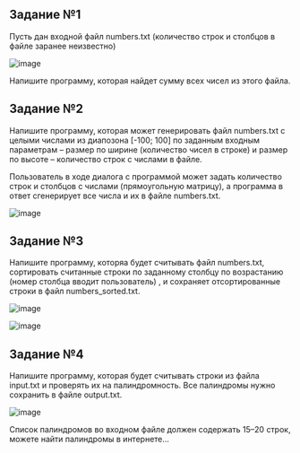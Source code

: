 ## Задание №1
  Пусть дан входной файл numbers.txt (количество строк и столбцов в файле заранее неизвестно)
  
  ![image](https://user-images.githubusercontent.com/90271486/170865726-78cb87c7-2ea8-4e7e-88b4-b0d869e0f08a.png)

  Напишите программу, которая найдет сумму всех чисел из этого файла.
## Задание №2
  Напишите программу, которая может генерировать файл numbers.txt с целыми числами из диапозона [-100; 100] по заданным входным параметрам – размер по ширине 
(количество чисел в строке) и размер по высоте – количество строк с числами в файле.
  
  Пользователь в ходе диалога с программой может задать количество строк и столбцов с числами (прямоугольную матрицу), а программа в ответ сгенерирует все числа 
и их в файле numbers.txt.

![image](https://user-images.githubusercontent.com/90271486/170867391-ccb39c6d-d9f9-4d02-87f7-c77422f6bc24.png)
## Задание №3
  Напишите программу, которяа будет считывать файл numbers.txt, сортировать считанные строки по заданному столбцу по возрастанию (номер столбца вводит пользователь)
, и сохраняет отсортированные строки в файл numbers_sorted.txt.

![image](https://user-images.githubusercontent.com/90271486/170867624-17984eed-10d7-43e2-99c0-a740422ed27b.png)

![image](https://user-images.githubusercontent.com/90271486/170867647-17a67634-4b44-49eb-895f-91c3a1495a61.png)
## Задание №4
  Напишите программу, которая будет считывать строки из файла input.txt и проверять их на палиндромность. Все палиндромы нужно сохранить в файле output.txt.
  
  ![image](https://user-images.githubusercontent.com/90271486/170867763-6fb50d69-d721-4300-a9d1-c9af5666ef17.png)

  Список палиндромов во входном файле должен содержать 15–20 строк, можете найти палиндромы в интернете...
